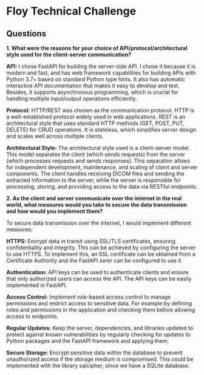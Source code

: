 # Floy Technical Challenge

## Questions

**1. What were the reasons for your choice of API/protocol/architectural style used for the client-server communication?**

**API:**
I chose FastAPI for building the server-side API. I chose it because it is modern and fast, and has web framework capabilities for building APIs with Python 3.7+ based on standard Python type hints. It also has automatic interactive API documentation that makes it easy to develop and test. Besides, it supports asynchronous programming, which is crucial for handling multiple input/output operations efficiently.

**Protocol:**
HTTP/REST was chosen as the communication protocol. HTTP is a well-established protocol widely used in web applications. REST is an architectural style that uses standard HTTP methods (GET, POST, PUT, DELETE) for CRUD operations. It is stateless, which simplifies server design and scales well across multiple clients.

**Architectural Style:**
The architectural style used is a client-server model. This model separates the client (which sends requests) from the server (which processes requests and sends responses). This separation allows for independent development, maintenance, and scaling of client and server components. The client handles receiving DICOM files and sending the extracted information to the server, while the server is responsible for processing, storing, and providing access to the data via RESTful endpoints.







**2.  As the client and server communicate over the internet in the real world, what measures would you take to secure the data transmission and how would you implement them?**

To secure data transmission over the internet, I would implement different measures:

**HTTPS:**
Encrypt data in transit using SSL/TLS certificates, ensuring confidentiality and integrity. This can be achieved by configuring the server to use HTTPS.
To implement this, an SSL certificate can be obtained from a Certificate Authority and the FastAPI serer can be configured to use it.

**Authentication:**
API keys can be used to authenticate clients and ensure that only authorized users can access the API. The API keys can be easily implemented in FastAPI.


**Access Control:**
Implement role-based access control to manage permissions and restrict access to sensitive data. For example by defining roles and permissions in the application and checking them before allowing access to endpoints.


**Regular Updates:**
Keep the server, dependencies, and libraries updated to protect against known vulnerabilities by regularly checking for updates to Python packages and the FastAPI framework and applying them.


**Secure Storage:**
Encrypt sensitive data within the database to prevent unauthorized access if the storage medium is compromised.  This could be implemented with the library sqlcipher, since we have a SQLite database.
